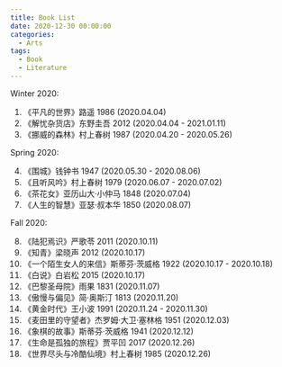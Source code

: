 ```yaml
---
title: Book List
date: 2020-12-30 00:00:00
categories:
  - Arts
tags:
  - Book
  - Literature
---
```


Winter 2020:

1. 《平凡的世界》路遥 1986
   (2020.04.04)
2. 《解忧杂货店》东野圭吾 2012
   (2020.04.04 - 2021.01.11)
3. 《挪威的森林》村上春树 1987
   (2020.04.20 - 2020.05.26)

Spring 2020:

4. 《围城》钱钟书 1947
   (2020.05.30 - 2020.08.06)
5. 《且听风吟》村上春树 1979
   (2020.06.07 - 2020.07.02)
6. 《茶花女》亚历山大·小仲马 1848
   (2020.07.04)
7. 《人生的智慧》亚瑟·叔本华 1850
   (2020.08.07)

Fall 2020:

8. 《陆犯焉识》严歌苓 2011
   (2020.10.11)
9. 《知青》梁晓声 2012
   (2020.10.17)
10. 《一个陌生女人的来信》斯蒂芬·茨威格 1922
    (2020.10.17 - 2020.10.18)
11. 《白说》白岩松 2015
    (2020.10.17)
12. 《巴黎圣母院》雨果 1831
    (2020.11.07)
13. 《傲慢与偏见》简·奥斯汀 1813
    (2020.11.20)
14. 《黄金时代》王小波 1991
    (2020.11.24 - 2020.11.30)
15. 《麦田里的守望者》杰罗姆·大卫·塞林格 1951
    (2020.12.03)
16. 《象棋的故事》斯蒂芬·茨威格 1941
    (2020.12.12)
17. 《生命是孤独的旅程》贾平凹 2017
    (2020.12.26)
18. 《世界尽头与冷酷仙境》村上春树 1985
    (2020.12.26)

